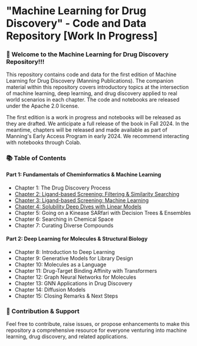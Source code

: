 # "Machine Learning for Drug Discovery" - Code and Data Repository [Work In Progress]

### 👋 Welcome to the Machine Learning for Drug Discovery Repository!!!

This repository contains code and data for the first edition of Machine Learning for Drug Discovery (Manning Publications). The companion material within this repository covers introductory topics at the intersection of machine learning, deep learning, and drug discovery applied to real world scenarios in each chapter. The code and notebooks are released under the Apache 2.0 license. 

The first edition is a work in progress and notebooks will be released as they are drafted. We anticipate a full release of the book in Fall 2024. In the meantime, chapters will be released and made available as part of Manning's Early Access Program in early 2024. We recommend interacting with notebooks through Colab.

### 📚 Table of Contents

#### Part 1: Fundamentals of Cheminformatics & Machine Learning
* Chapter 1: The Drug Discovery Process
* [Chapter 2: Ligand-based Screening: Filtering & Similarity Searching](https://github.com/nrflynn2/ml-drug-discovery/blob/main/CH02_FLYNN_ML4DD.ipynb)
* [Chapter 3: Ligand-based Screening: Machine Learning](https://github.com/nrflynn2/ml-drug-discovery/blob/main/CH03_FLYNN_ML4DD.ipynb)
* [Chapter 4: Solubility Deep Dives with Linear Models](https://github.com/nrflynn2/ml-drug-discovery/blob/main/CH04_FLYNN_ML4DD.ipynb)
* Chapter 5: Going on a Kinease SARfari with Decision Trees & Ensembles
* Chapter 6: Searching in Chemical Space
* Chapter 7: Curating Diverse Compounds

#### Part 2: Deep Learning for Molecules & Structural Biology
* Chapter 8: Introduction to Deep Learning
* Chapter 9: Generative Models for Library Design
* Chapter 10: Molecules as a Language
* Chapter 11: Drug-Target Binding Affinity with Transformers
* Chapter 12: Graph Neural Networks for Molecules
* Chapter 13: GNN Applications in Drug Discovery
* Chapter 14: Diffusion Models
* Chapter 15: Closing Remarks & Next Steps

### 👥 Contribution & Support

Feel free to contribute, raise issues, or propose enhancements to make this repository a comprehensive resource for everyone venturing into machine learning, drug discovery, and related applications.
